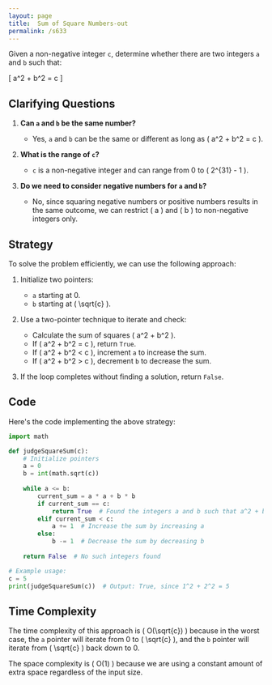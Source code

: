```yaml
---
layout: page
title:  Sum of Square Numbers-out
permalink: /s633
---
```


Given a non-negative integer `c`, determine whether there are two integers `a` and `b` such that:

\[ a^2 + b^2 = c \]

## Clarifying Questions

1. **Can `a` and `b` be the same number?**
   - Yes, `a` and `b` can be the same or different as long as \( a^2 + b^2 = c \).

2. **What is the range of `c`?**
   - `c` is a non-negative integer and can range from 0 to \( 2^{31} - 1 \).

3. **Do we need to consider negative numbers for `a` and `b`?**
   - No, since squaring negative numbers or positive numbers results in the same outcome, we can restrict \( a \) and \( b \) to non-negative integers only.

## Strategy

To solve the problem efficiently, we can use the following approach:

1. Initialize two pointers:
   - `a` starting at 0.
   - `b` starting at \( \sqrt{c} \).

2. Use a two-pointer technique to iterate and check:
   - Calculate the sum of squares \( a^2 + b^2 \).
   - If \( a^2 + b^2 = c \), return `True`.
   - If \( a^2 + b^2 < c \), increment `a` to increase the sum.
   - If \( a^2 + b^2 > c \), decrement `b` to decrease the sum.

3. If the loop completes without finding a solution, return `False`.

## Code

Here's the code implementing the above strategy:

```python
import math

def judgeSquareSum(c):
    # Initialize pointers
    a = 0
    b = int(math.sqrt(c))
    
    while a <= b:
        current_sum = a * a + b * b
        if current_sum == c:
            return True  # Found the integers a and b such that a^2 + b^2 = c
        elif current_sum < c:
            a += 1  # Increase the sum by increasing a
        else:
            b -= 1  # Decrease the sum by decreasing b
    
    return False  # No such integers found

# Example usage:
c = 5
print(judgeSquareSum(c))  # Output: True, since 1^2 + 2^2 = 5
```

## Time Complexity

The time complexity of this approach is \( O(\sqrt{c}) \) because in the worst case, the `a` pointer will iterate from 0 to \( \sqrt{c} \), and the `b` pointer will iterate from \( \sqrt{c} \) back down to 0.

The space complexity is \( O(1) \) because we are using a constant amount of extra space regardless of the input size.